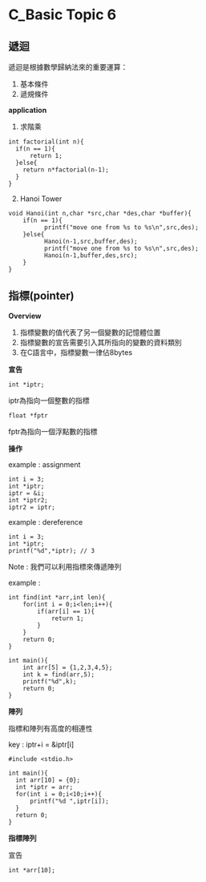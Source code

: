 # C_Basic Topic 6

## 遞迴

遞迴是根據數學歸納法來的重要運算：

1. 基本條件
2. 遞規條件

**application**

1. 求階乘

```
int factorial(int n){
  if(n == 1){
      return 1;
  }else{
    return n*factorial(n-1);
  }
}
```

2. Hanoi Tower

```
void Hanoi(int n,char *src,char *des,char *buffer){
    if(n == 1){
          printf("move one from %s to %s\n",src,des);
    }else{
          Hanoi(n-1,src,buffer,des);
          printf("move one from %s to %s\n",src,des);
          Hanoi(n-1,buffer,des,src);
    }
}
```
## 指標(pointer)

**Overview**

1. 指標變數的值代表了另一個變數的記憶體位置
2. 指標變數的宣告需要引入其所指向的變數的資料類別
3. 在C語言中，指標變數一律佔8bytes

**宣告**

```
int *iptr;
```
iptr為指向一個整數的指標

```
float *fptr
```

fptr為指向一個浮點數的指標

**操作**

example : assignment

```
int i = 3;
int *iptr;
iptr = &i;
int *iptr2;
iptr2 = iptr;
```

example : dereference

```
int i = 3;
int *iptr;
printf("%d",*iptr); // 3
```

Note : 我們可以利用指標來傳遞陣列

example : 

```
int find(int *arr,int len){
    for(int i = 0;i<len;i++){
        if(arr[i] == 1){
            return 1;
        }
    }
    return 0;
}

int main(){
    int arr[5] = {1,2,3,4,5};
    int k = find(arr,5);
    printf("%d",k);
    return 0;
}
```
**陣列**

指標和陣列有高度的相連性

key : iptr+i = &iptr[i]

```
#include <stdio.h>

int main(){
  int arr[10] = {0};
  int *iptr = arr;
  for(int i = 0;i<10;i++){
      printf("%d ",iptr[i]);
  }
  return 0;
}
```

**指標陣列**

宣告

```
int *arr[10];
```






